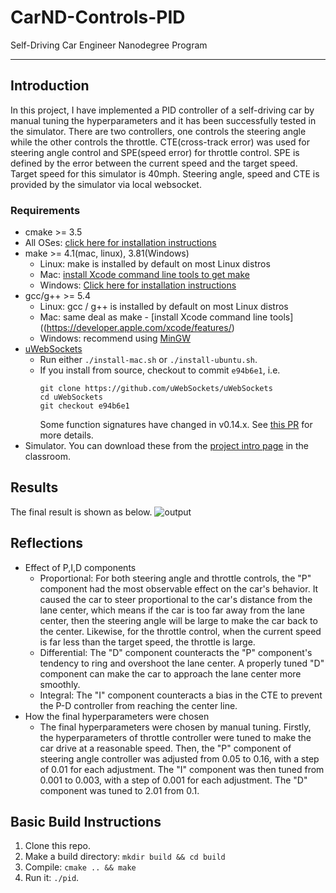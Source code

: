 # CarND-Controls-PID
Self-Driving Car Engineer Nanodegree Program

---

## Introduction
In this project, I have implemented a PID controller of a self-driving car by manual tuning the hyperparameters and it has been successfully tested in the simulator. There are two controllers, one controls the steering angle while the other
controls the throttle. CTE(cross-track error) was used for steering angle control and SPE(speed error) for throttle control. SPE is defined by the error between the current speed and the target speed. Target speed for this simulator is 40mph.
Steering angle, speed and CTE is provided by the simulator via local websocket.

### Requirements
* cmake >= 3.5
 * All OSes: [click here for installation instructions](https://cmake.org/install/)
* make >= 4.1(mac, linux), 3.81(Windows)
  * Linux: make is installed by default on most Linux distros
  * Mac: [install Xcode command line tools to get make](https://developer.apple.com/xcode/features/)
  * Windows: [Click here for installation instructions](http://gnuwin32.sourceforge.net/packages/make.htm)
* gcc/g++ >= 5.4
  * Linux: gcc / g++ is installed by default on most Linux distros
  * Mac: same deal as make - [install Xcode command line tools]((https://developer.apple.com/xcode/features/)
  * Windows: recommend using [MinGW](http://www.mingw.org/)
* [uWebSockets](https://github.com/uWebSockets/uWebSockets)
  * Run either `./install-mac.sh` or `./install-ubuntu.sh`.
  * If you install from source, checkout to commit `e94b6e1`, i.e.
    ```
    git clone https://github.com/uWebSockets/uWebSockets 
    cd uWebSockets
    git checkout e94b6e1
    ```
    Some function signatures have changed in v0.14.x. See [this PR](https://github.com/udacity/CarND-MPC-Project/pull/3) for more details.
* Simulator. You can download these from the [project intro page](https://github.com/udacity/self-driving-car-sim/releases) in the classroom.

## Results
The final result is shown as below.
![output](output.gif)

## Reflections
* Effect of P,I,D components
    * Proportional: For both steering angle and throttle controls, the "P" component had the most observable effect on the car's behavior.
    It caused the car to steer proportional to the car's distance from the lane center, which means if the car is too far away from the lane center,
    then the steering angle will be large to make the car back to the center. Likewise, for the throttle control, when the current speed is far less than
    the target speed, the throttle is large. 
    * Differential: The "D" component counteracts the "P" component's tendency to ring and overshoot the lane center. A properly tuned "D" component can make
    the car to approach the lane center more smoothly. 
    * Integral: The "I" component counteracts a bias in the CTE to prevent the P-D controller from reaching the center line.
 * How the final hyperparameters were chosen
    * The final hyperparameters were chosen by manual tuning. Firstly, the hyperparameters of throttle controller were tuned to make the car drive at a reasonable
    speed. Then, the "P" component of steering angle controller was adjusted from 0.05 to 0.16, with a step of 0.01 for each adjustment. The "I" component was then
    tuned from 0.001 to 0.003, with a step of 0.001 for each adjustment. The "D" component was tuned to 2.01 from 0.1.
## Basic Build Instructions

1. Clone this repo.
2. Make a build directory: `mkdir build && cd build`
3. Compile: `cmake .. && make`
4. Run it: `./pid`. 

